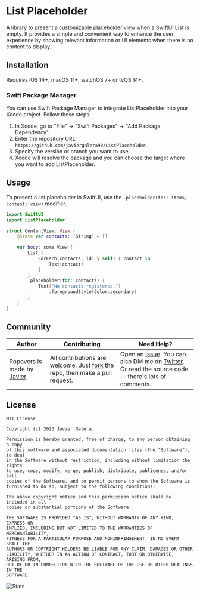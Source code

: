 # List Placeholder
A library to present a customizable placeholder view when a SwiftUI List is empty.
It provides a simple and convenient way to enhance the user experience by showing relevant information or UI elements when there is no content to display.


## Installation
Requires iOS 14+, macOS 11+, watchOS 7+ or tvOS 14+.

### Swift Package Manager

You can use Swift Package Manager to integrate ListPlaceholder into your Xcode project. Follow these steps:

1. In Xcode, go to "File" -> "Swift Packages" -> "Add Package Dependency".
2. Enter the repository URL: `https://github.com/javiergalera98/ListPlaceholder`.
3. Specify the version or branch you want to use.
4. Xcode will resolve the package and you can choose the target where you want to add ListPlaceholder.


## Usage

To present a list placeholder in SwiftUI, use the `.placeholder(for: items, content: view)` modifier.

```swift
import SwiftUI
import ListPlaceholder

struct ContentView: View {
    @State var contacts: [String] = []
    
    var body: some View {
        List {
            ForEach(contacts, id: \.self) { contact in
                Text(contact)
            }
        }
        .placeholder(for: contacts) {
            Text("No contacts registered.")
                .foregroundStyle(Color.secondary)
        }
    }
}
```

## Community

Author | Contributing | Need Help?
--- | --- | ---
Popovers is made by [Javier](https://github.com/javiergalera98). | All contributions are welcome. Just [fork](https://github.com/javiergalera98/ListPlaceholder/fork) the repo, then make a pull request. | Open an [issue](https://github.com/javiergalera98/ListPlaceholder/issues). You can also DM me on [Twitter](https://twitter.com/javiergalera98). Or read the source code — there's lots of comments.


## License

```
MIT License

Copyright (c) 2023 Javier Galera.

Permission is hereby granted, free of charge, to any person obtaining a copy
of this software and associated documentation files (the "Software"), to deal
in the Software without restriction, including without limitation the rights
to use, copy, modify, merge, publish, distribute, sublicense, and/or sell
copies of the Software, and to permit persons to whom the Software is
furnished to do so, subject to the following conditions:

The above copyright notice and this permission notice shall be included in all
copies or substantial portions of the Software.

THE SOFTWARE IS PROVIDED "AS IS", WITHOUT WARRANTY OF ANY KIND, EXPRESS OR
IMPLIED, INCLUDING BUT NOT LIMITED TO THE WARRANTIES OF MERCHANTABILITY,
FITNESS FOR A PARTICULAR PURPOSE AND NONINFRINGEMENT. IN NO EVENT SHALL THE
AUTHORS OR COPYRIGHT HOLDERS BE LIABLE FOR ANY CLAIM, DAMAGES OR OTHER
LIABILITY, WHETHER IN AN ACTION OF CONTRACT, TORT OR OTHERWISE, ARISING FROM,
OUT OF OR IN CONNECTION WITH THE SOFTWARE OR THE USE OR OTHER DEALINGS IN THE
SOFTWARE.
```

![Stats](https://repobeats.axiom.co/api/embed/d1f4ffbfaabfb410a5d70fe8647ee0c58a36c625.svg "Stats")
